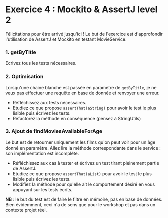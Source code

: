 # Exercice 4 : Mockito & AssertJ level 2

Félicitations pour être arrivé jusqu'ici !
Le but de l'exercice est d'approfondir l'utilisation de AssertJ et Mockito en testant MovieService.

### 1. getByTitle
Ecrivez tous les tests nécessaires.

### 2. Optimisation

Lorsqu'une chaine blanche est passée en paramètre de `getByTitle`, je ne veux pas effectuer une requête en base de donnée et renvoyer une erreur.
- Réfléchissez aux tests nécessaires.
- Etudiez ce que propose `assertThat(aString)` pour avoir le test le plus lisible puis écrivez les tests.
- Refactorez la méthode en conséquence (pensez à StringUtils)

### 3. Ajout de findMoviesAvailableForAge

Le but est de retourner uniquement les films qu'on peut voir pour un âge donné en paramètre.
Allez lire la méthode correspondante dans le service : son implémentation est incomplète.
- Réfléchissez aux cas à tester et écrivez un test tirant pleinement partie de AssertJ.
- Etudiez ce que propose `assertThat(aList)` pour avoir le test le plus lisible puis écrivez les tests.
- Modifiez la méthode pour qu'elle ait le comportement désiré en vous appuyant sur les tests écrits.

**NB** : le but du test est de faire le filtre en mémoire, pas en base de données.
Bien évidemment, ceci n'a de sens que pour le workshop et pas dans un contexte projet réel.
